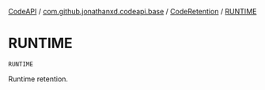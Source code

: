 [CodeAPI](../../index.md) / [com.github.jonathanxd.codeapi.base](../index.md) / [CodeRetention](index.md) / [RUNTIME](.)

# RUNTIME

`RUNTIME`

Runtime retention.


